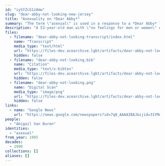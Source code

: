 ```yaml
---
id: "iySYZcG1zAmw"
slug: "dear-abby-not-looking-new-jersey"
title: "Asexuality on *Dear Abby*"
summary: "The term \"asexual\" is used in a response to a *Dear Abby* letter"
description: "A 53-year-old man with \"no feelings for men or women\" writes to *Dear Abby*, and Abby offers the asexual label and assures the man there's nothing wrong with him"
files:
  - filename: "dear-abby-not-looking-transcript/index.html"
    name: "Transcript"
    media_type: "text/html"
    url: "https://files-dev.acearchive.lgbt/artifacts/dear-abby-not-looking-new-jersey/dear-abby-not-looking-transcript/index.html"
    hidden: false
  - filename: "dear-abby-not-looking.bib"
    name: "Citation"
    media_type: "text/x-bibtex"
    url: "https://files-dev.acearchive.lgbt/artifacts/dear-abby-not-looking-new-jersey/dear-abby-not-looking.bib"
    hidden: false
  - filename: "dear-abby-not-looking.png"
    name: "Digital Scan"
    media_type: "image/png"
    url: "https://files-dev.acearchive.lgbt/artifacts/dear-abby-not-looking-new-jersey/dear-abby-not-looking.png"
    hidden: false
links:
  - name: "Google News"
    url: "https://news.google.com/newspapers?id=7q8_AAAAIBAJ&sjid=31YMAAAAIBAJ&pg=6814%2C6344642"
people:
  - "Abigail Van Buren"
identities:
  - "asexual"
from_year: 1995
decades:
  - 1990
collections: []
aliases: []
---
```

